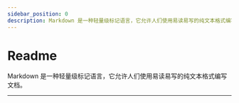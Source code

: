 ```yaml
---
sidebar_position: 0
description: Markdown 是一种轻量级标记语言，它允许人们使用易读易写的纯文本格式编写文档。
---
```


# Readme

Markdown 是一种轻量级标记语言，它允许人们使用易读易写的纯文本格式编写文档。

---
